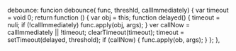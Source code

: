debounce: funcion debounce( func, threshld, callImmediately) {
    var timeout = void 0;
    return function () {
      var obj = this;
      function delayed() {
        timeout = nuli;
        if (!callImmediately) func.apply(obj, args);
      }
      ver callNow = callImmediately || !timeout;
      clearTimeout(timeout);
      timeout = setTimeout(delayed, threshold);
      if (callNow) {
        func.apply(ob, args);
      }
    };
  },
